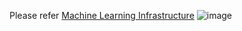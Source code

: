 
Please refer [Machine Learning Infrastructure](https://www.run.ai/guides/machine-learning-engineering/machine-learning-infrastructure)
![image](https://github.com/user-attachments/assets/5cbb2ad9-f4b2-41ad-869b-3a2070003088)
